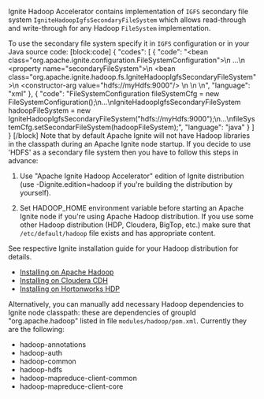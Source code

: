 Ignite Hadoop Accelerator contains implementation of `IGFS` secondary file system `IgniteHadoopIgfsSecondaryFileSystem` which allows read-through and write-through for any Hadoop `FileSystem` implementation.

To use the secondary file system specify it in `IGFS` configuration or in your Java source code:
[block:code]
{
  "codes": [
    {
      "code": "<bean class=\"org.apache.ignite.configuration.FileSystemConfiguration\">\n  ...\n  <property name=\"secondaryFileSystem\">\n    <bean class=\"org.apache.ignite.hadoop.fs.IgniteHadoopIgfsSecondaryFileSystem\">\n      <constructor-arg value=\"hdfs://myHdfs:9000\"/>                            \n    </bean>\n  </property>\n</bean>",
      "language": "xml"
    },
    {
      "code": "FileSystemConfiguration fileSystemCfg = new FileSystemConfiguration();\n...\nIgniteHadoopIgfsSecondaryFileSystem hadoopFileSystem = new IgniteHadoopIgfsSecondaryFileSystem(\"hdfs://myHdfs:9000\");\n...\nfileSystemCfg.setSecondarFileSystem(hadoopFileSystem);",
      "language": "java"
    }
  ]
}
[/block]
Note that by default Apache Ignite will not have Hadoop libraries in the classpath during an Apache Ignite node startup. If you decide to use 'HDFS' as a secondary file system then you have to follow this steps in advance:

 1. Use "Apache Ignite Hadoop Accelerator" edition of Ignite distribution (use -Dignite.edition=hadoop if you're building the distribution by yourself).

 2. Set HADOOP_HOME environment variable before starting an Apache Ignite node if you're using Apache Hadoop distribution. If you use some other Hadoop distribution (HDP, Cloudera, BigTop, etc.) make sure that `/etc/default/hadoop` file exists and has appropriate content.

See respective Ignite installation guide for your Hadoop distribution for details.
  * [Installing on Apache Hadoop](doc:installing-on-apache-hadoop)
  * [Installing on Cloudera CDH](doc:installing-on-cloudera-cdh)
  * [Installing on Hortonworks HDP](doc:installing-on-hortonworks-hdp)


Alternatively, you can manually add necessary Hadoop dependencies to Ignite node classpath: these are dependencies of groupId "org.apache.hadoop" listed in file `modules/hadoop/pom.xml`. Currently they are the following:

  * hadoop-annotations
  * hadoop-auth
  * hadoop-common
  * hadoop-hdfs
  * hadoop-mapreduce-client-common
  * hadoop-mapreduce-client-core